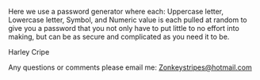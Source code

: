 Here we use a password generator where each: Uppercase letter, Lowercase letter, Symbol, and Numeric value is each pulled at random to give you a password that you not only have to put little to no effort into making, but can be as secure and complicated as you need it to be.

Harley Cripe

Any questions or comments please email me:
Zonkeystripes@hotmail.com